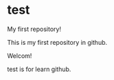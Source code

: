 # test
My first repository!

This is my first repository in github.

Welcom!

test is for learn github.
